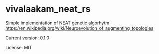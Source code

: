 # vivalaakam_neat_rs

Simple implementation of NEAT genetic algorhytm 
https://en.wikipedia.org/wiki/Neuroevolution_of_augmenting_topologies

Current version: 0.1.0

License: MIT

